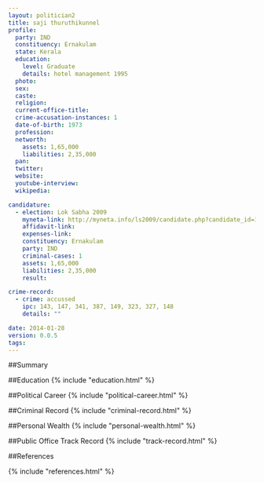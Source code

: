 ```yaml
---
layout: politician2
title: saji thuruthikunnel
profile: 
  party: IND
  constituency: Ernakulam
  state: Kerala
  education: 
    level: Graduate
    details: hotel management 1995
  photo: 
  sex: 
  caste: 
  religion: 
  current-office-title: 
  crime-accusation-instances: 1
  date-of-birth: 1973
  profession: 
  networth: 
    assets: 1,65,000
    liabilities: 2,35,000
  pan: 
  twitter: 
  website: 
  youtube-interview: 
  wikipedia: 

candidature: 
  - election: Lok Sabha 2009
    myneta-link: http://myneta.info/ls2009/candidate.php?candidate_id=1564
    affidavit-link: 
    expenses-link: 
    constituency: Ernakulam 
    party: IND
    criminal-cases: 1
    assets: 1,65,000
    liabilities: 2,35,000
    result:  

crime-record: 
  - crime: accussed
    ipc: 143, 147, 341, 387, 149, 323, 327, 148
    details: "" 

date: 2014-01-28
version: 0.0.5
tags: 
---
```

##Summary


##Education
{% include "education.html" %}


##Political Career
{% include "political-career.html" %}


##Criminal Record
{% include "criminal-record.html" %}


##Personal Wealth
{% include "personal-wealth.html" %}


##Public Office Track Record
{% include "track-record.html" %}


##References


{% include "references.html" %}